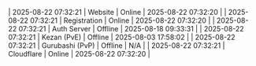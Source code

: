 | 2025-08-22 07:32:21 | Website | Online | 2025-08-22 07:32:20 |
| 2025-08-22 07:32:21 | Registration | Online | 2025-08-22 07:32:20 |
| 2025-08-22 07:32:21 | Auth Server | Offline | 2025-08-18 09:33:31 |
| 2025-08-22 07:32:21 | Kezan (PvE) | Offline | 2025-08-03 17:58:02 |
| 2025-08-22 07:32:21 | Gurubashi (PvP) | Offline | N/A |
| 2025-08-22 07:32:21 | Cloudflare | Online | 2025-08-22 07:32:20 |
